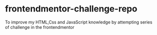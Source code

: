 # frontendmentor-challenge-repo
To improve my HTML,Css and JavaScript knowledge by attempting series of challenge  in the frontendmentor 
